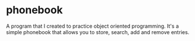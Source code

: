 # phonebook
A program that I created to practice object oriented programming. It's a simple phonebook that allows you to store, search, add and remove entries.
